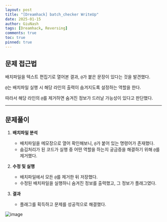 ```yaml
---
layout: post
title: "[Dreamhack] batch_checker WriteUp"
date: 2025-01-15
author: GiuNash
tags: [Dreamhack, Reversing]
comments: true
toc: true
pinned: true
---
```


## 문제 접근법

배치파일을 텍스트 편집기로 열어본 결과, `@`가 붙은 문장이 있다는 것을 발견했다.  

`@`는 배치파일 실행 시 해당 라인의 출력이 숨겨지도록 설정하는 역할을 한다.  

따라서 해당 라인의 `@`를 제거하면 숨겨진 정보가 드러날 가능성이 있다고 판단했다.

---

## 문제풀이

1. **배치파일 분석**  
   - 배치파일을 메모장으로 열어 확인해보니, `@`가 붙어 있는 명령어가 존재했다.
   - 숨김처리가 된 코드가 실행 중 어떤 역할을 하는지 궁금증을 해결하기 위해 `@`를 제거했다.

2. **수정 및 실행**  
   - 배치파일에서 모든 `@`를 제거한 뒤 저장했다.
   - 수정된 배치파일을 실행하니 숨겨진 정보를 출력했고, 그 정보가 플래그였다.

3. **결과**  
   - 플래그를 획득하고 문제를 성공적으로 해결했다.

![image](https://github.com/user-attachments/assets/e55e9c15-60c8-46f2-aa91-c3dd5f5f930f)

